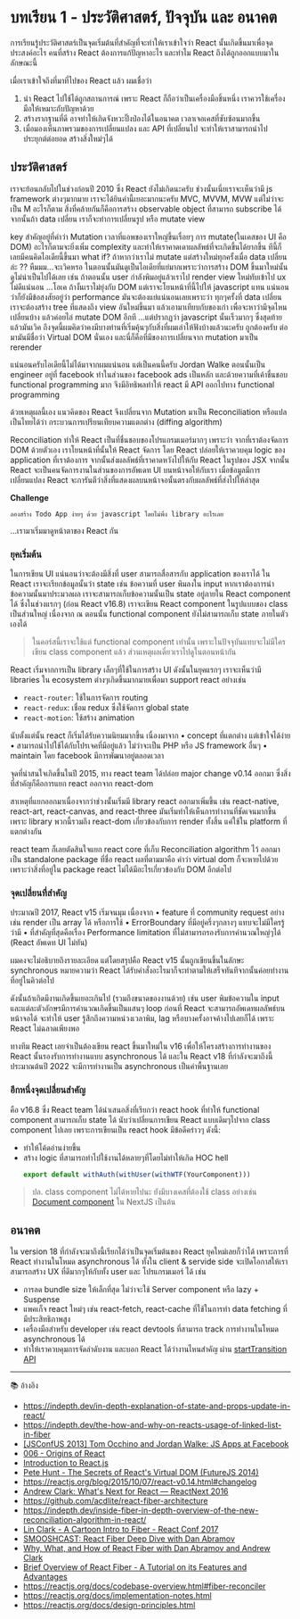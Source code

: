 # บทเรียน 1 - ประวัติศาสตร์, ปัจจุบัน และ อนาคต

การเรียนรู้ประวัติศาสตร์เป็นจุดเริ่มต้นที่สำคัญที่จะทำให้เราเข้าใจว่า React นั้นเกิดขึ้นมาเพื่อจุดประสงค์อะไร คนที่สร้าง React ต้องการแก้ปัญหาอะไร และทำไม React ถึงได้ถูกออกแบบมาในลักษณะนี้

เมื่อเราเข้าใจถึงที่มาที่ไปของ React แล้ว ผมเชื่อว่า

1. นำ React ไปใช้ได้ถูกสถานการณ์ เพราะ React ก็ถือว่าเป็นเครื่องมือชิ้นหนึ่ง เราควรใช้เครื่องมือให้เหมาะกับปัญหาด้วย
2. สร้างรากฐานที่ดี อาจทำให้เกิดจังหวะปิ๊งป่องได้ในอนาคต เวลาเจอเคสที่ซับซ้อนมากขึ้น
3. เมื่อมองเห็นภาพรวมของการเปลี่ยนแปลง และ API ที่เปลี่ยนไป จะทำให้เราสามารถนำไปประยุกต์ต่อยอด สร้างสิ่งใหม่ๆได้

## ประวัติศาสตร์

เราจะย้อนกลับไปในช่วงก่อนปี 2010 ซึ่ง React ยังไม่เกิดนะครับ ช่วงนั้นเนี่ยเราจะเห็นว่ามี js framework ต่างๆมากมาย เราจะได้ยินคำนี้เยอะมากนะครับ MVC, MVVM, MVW แต่ไม่ว่าจะเป็น M อะไรก็ตาม สิ่งที่คล้ายกันก็คือการสร้าง observable object ที่สามารถ subscribe ได้ จากนั้นถ้า data เปลี่ยน เราก็จะทำการเปลี่ยนรูป หรือ mutate view 

key สำคัญอยู่ที่คำว่า Mutation เวลาที่แอพของเราใหญ่ขึ้นเรื่อยๆ การ mutate(ในเคสของ UI คือ DOM) อะไรก็ตามจะยิ่งเพิ่ม complexity และทำให้เราคาดเดาผลลัพธ์ที่จะเกิดขึ้นได้ยากขึ้น ทีนี้ก็เลยมีคนคิดไอเดียนี้ขึ้นมา what if? ถ้าหากว่าเราไม่ mutate แต่สร้างใหม่ทุกครั้งเมื่อ data เปลี่ยนล่ะ ?? หืมมม...จะเวิคหรอ ในตอนนั้นมันดูเป็นไอเดียที่แย่มากเพราะว่าการสร้าง DOM ขึ้นมาใหม่นั้นดูไม่น่าเป็นไปได้เลย เช่น ถ้าตอนนั้น user กำลังพิมอยู่แล้วเราไป render view ใหม่ทับเข้าไป ux ไม่ดีแน่นอน ...โอเค ถ้างั้นเราไม่ยุ่งกับ DOM แต่เราจะโยนหน้าที่นี้ไปให้ javascript แทน แน่นอนว่าก็ยังมีข้อสงสัยอยู่ว่า performance มันจะต้องแย่แน่นอนเลยเพราะว่า ทุกๆครั้งที่ data เปลี่ยน เราจะต้องสร้าง tree ที่แสดงถึง view อันใหม่ขึ้นมา แล้วเอามาเทียบกับของเก่า เพื่อจะหาว่ามีจุดไหนเปลี่ยนบ้าง แล้วค่อยไล่ mutate DOM อีกที ...แต่ปรากฏว่า javascript นั้นเร็วมากๆ ซึ่งสุดท้ายแล้วมันเวิค ถึงจุดนี้ผมคิดว่าคงมีบางท่านที่เริ่มคุ้นๆกับสิ่งที่ผมเล่าให้ฟังบ้างแล้วนะครับ ถูกต้องครับ ต่อมามันมีชื่อว่า Virtual DOM นั่นเอง และนี่ก็คือที่มีของการเปลี่ยนจาก mutation มาเป็น rerender
  
แน่นอนครับไอเดียนี้ไม่ได้มาจากผมแน่นอน แต่เป็นคนนี้ครับ Jordan Walke ตอนนั้นเป็น engineer อยู่ที่ facebook ทำในส่วนของ facebook ads เป็นหลัก และด้วยความที่เค้าชื่นชอบ functional programming มาก จึงมีอิทธิพลทำให้ react มี API ออกไปทาง functional programming

ด้วยเหตุผลนี้เอง แนวคิดของ React จึงเปลี่ยนจาก Mutation มาเป็น Reconciliation หรือแปลเป็นไทยได้ว่า กระบวนการเปรียนเทียบความแตกต่าง (diffing algorithm)

Reconciliation ทำให้ React เป็นที่ชื่นชอบของโปรแกรมเมอร์มากๆ เพราะว่า จากที่เราต้องจัดการ DOM ด้วยตัวเอง เราโยนหน้าที่นั้นให้ React จัดการ โดย React ปล่อยให้เราควบคุม logic ของ application ที่เราต้องการ จากนั้นส่งผลลัพธ์ที่เราคาดหวังไปให้กับ React ในรูปของ JSX จากนั้น React จะเป็นคนจัดการงานในส่วนของการอัพเดท UI บนหน้าจอให้กับเรา เมื่อข้อมูลมีการเปลี่ยนแปลง React จะการันตีว่าสิ่งที่แสดงผลบนหน้าจอนั้นตรงกับผลลัพธ์ที่ส่งไปให้ล่าสุด

**Challenge**
```
ลองสร้าง Todo App ง่ายๆ ด้วย javascript โดยไม่พึ่ง library อะไรเลย
```

...เรามาเริ่มมาดูหน้าตาของ React กัน

### ยุคเริ่มต้น

ในการเขียน UI แน่นอนว่าจะต้องมีสิ่งที่ user สามารถสื่อสารกับ application ของเราได้ ใน React เราจะเรียกข้อมูลนั้นว่า state เช่น ข้อความที่ user พิมลงใน input หากเราต้องการนำข้อความนั้นมาประมวลผล เราจะสามารถเก็บข้อความนั้นเป็น state อยู่ภายใน React component ได้ ซึ่งในช่วงแรกๆ (ก่อน React v16.8) เราจะเขียน React component ในรูปแบบของ class เป็นส่วนใหญ่ เนื่องจาก ณ ตอนนั้น functional component ยังไม่สามารถเก็บ state ภายในตัวเองได้

> ในคอร์สนี้เราจะใช้แต่ functional component เท่านั้น เพราะในปัจจุบันแทบจะไม่มีใครเขียน class component แล้ว ส่วนเหตุผลเดี๋ยวเราไปดูในตอนหน้ากัน

React เริ่มจากการเป็น library เล็กๆที่ใช้ในการสร้าง UI ดังนั้นในยุคแรกๆ เราจะเห็นว่ามี libraries ใน ecosystem ต่างๆเกิดขึ้นมากมายเพื่อมา support react อย่างเช่น

- `react-router`: ใช้ในการจัดการ routing
- `react-redux`: เชื่อม redux ซึ่งใช้จัดการ global state
- `react-motion`: ใช้สร้าง animation

นับตั้งแต่นั้น react ก็เริ่มได้รับความนิยมมากขึ้น เนื่องมาจาก
	• concept ที่แตกต่าง แต่เข้าใจได้ง่าย
	• สามารถนำไปใช้ได้กับโปรเจคที่มีอยู่แล้ว ไม่ว่าจะเป็น PHP หรือ JS framework อื่นๆ
	• maintain โดย facebook มีการพัฒนาอยู่ตลอดเวลา

จุดที่น่าสนใจเกิดขึ้นในปี 2015, ทาง react team ได้ปล่อย major change v0.14 ออกมา ซึ่งสิ่งที่สำคัญก็คือการแยก react ออกจาก react-dom

สาเหตุที่แยกออกมาเนื่องจากว่าช่วงนั้นเริ่มมี library react ออกมาเพิ่มขึ้น เช่น react-native, react-art, react-canvas, and react-three มันเริ่มทำให้เห็นการทำงานที่ชัดเจนมากขึ้น เพราะ library พวกนี้รวมถึง react-dom เกี่ยวข้องกับการ render ทั้งสิ้น แค่ใช้ใน platform ที่แตกต่างกัน

react team ก็เลยตัดสินใจแยก react core ที่เก็บ Reconciliation algorithm ไว้ ออกมาเป็น standalone package ที่ชื่อ react ผลที่ตามมาคือ คำว่า virtual dom ก็จะหายไปด้วย เพราะว่าสิ่งที่อยู่ใน package react ไม่ได้มีอะไรเกี่ยวข้องกับ DOM อีกต่อไป

### จุดเปลี่ยนที่สำคัญ

ประมาณปี 2017, React v15 เริ่มจนมุม เนื่องจาก
	• feature ที่ community request อย่างเช่น render เป็น array ได้ หรือการใช้ <Fragment />
	• ErrorBoundary ที่มีอยู่ครึ่งๆกลางๆ แทบจะไม่มีใครรู้ว่ามี
	• ที่สำคัญที่สุดคือเรื่อง Performance limitation ที่ไม่สามารถรองรับการคำนวณใหญ่ๆได้ (React อัพเดท UI ไม่ทัน)
  
ผมคงจะไม่อธิบายถึงรายละเอียด แต่โดยสรุปคือ React v15 นั้นถูกเขียนขึ้นในลักษะ synchronous หมายความว่า React ได้รับคำสั่งอะไรมาก็จะทำตามให้เสร็จทันทีจากนั้นค่อยทำงานที่อยู่ในคิวต่อไป

ดังนั้นถ้าเกิดมีงานเกิดขึ้นเยอะเกินไป (รวมถึงขนาดของงานด้วย) เช่น user พิมข้อความใน input และแต่ละตัวอักษรมีการคำนวณเกิดขึ้นเป็นแสนๆ loop ก่อนที่ React จะสามารถอัพเดทผลลัพธ์บนหน้าจอได้ จะทำให้ user รู้สึกถึงความหน่วงเวลาพิม, lag หรือบางครั้งอาจค้างไปเลยก็ได้ เพราะ React ไม่ฉลาดเพียงพอ

ทางทีม React เลยจำเป็นต้องเขียน react ขึ้นมาใหม่ใน v16 เพื่อให้โครงสร้างการทำงานของ React นั้นรองรับการทำงานแบบ asynchronous ได้ และใน React v18 ที่กำลังจะมาถึงนี้ ประมาณต้นปี 2022 จะมีการทำงานเป็น asynchronous เป็นค่าพื้นฐานเลย

### อีกหนึ่งจุดเปลี่ยนสำคัญ

คือ v16.8 ซึ่ง React team ได้นำเสนอสิ่งที่เรียกว่า react hook ที่ทำให้ functional component สามารถเก็บ state ได้ นับว่าเปลี่ยนการเขียน React แบบเดิมๆไปจาก class component ไปเลย เพราะการเขียนเป็น react hook มีข้อดีคร่าวๆ ดังนี้:

- ทำให้โค้ดอ่านง่ายขึ้น
- สร้าง logic ที่สามารถทำไปใช้งานได้หลายๆที่โดยไม่ทำให้เกิด HOC hell
  ```js
  export default withAuth(withUser(withWTF(YourComponent)))
  ```

> ปล. class component ไม่ได้หายไปนะ ยังมีบางเคสที่ต้องใช้ class อย่างเช่น [Document component](https://github.com/vercel/next.js/blob/8b12b174e50209b0c71e3dd588c7a0871fe79598/packages/next/pages/_document.tsx?_pjax=%23js-repo-pjax-container%2C%20div%5Bitemtype%3D%22http%3A%2F%2Fschema.org%2FSoftwareSourceCode%22%5D%20main%2C%20%5Bdata-pjax-container%5D#L164) ใน NextJS เป็นต้น

## อนาคต

ใน version 18 ที่กำลังจะมาถึงนี้เรียกได้ว่าเป็นจุดเริ่มต้นของ React ยุคใหม่เลยก็ว่าได้ เพราะการที่ React ทำงานในโหมด asynchronous ได้ ทั้งใน client & servide side จะเปิดโอกาสให้เราสามารถสร้าง UX ที่ดีมากๆให้กับทั้ง user และ โปรแกรมเมอร์ ได้ เช่น

- การลด bundle size ให้เล็กที่สุด ไม่ว่าจะใช้ Server component หรือ lazy + Suspense
- แพคเก็จ react ใหม่ๆ เช่น react-fetch, react-cache ที่ใช้ในการทำ data fetching ที่มีประสิทธิภาพสูง
- เครื่องมือสำหรับ developer เช่น react devtools ที่สามารถ track การทำงานในโหมด asynchronous ได้
- ทำให้เราควบคุมการจัดลำดับงาน และบอก React ได้ว่างานไหนสำคัญ ผ่าน [startTransition API](https://reactjs.org/docs/concurrent-mode-patterns.html#transitions)

---

📚 อ้างอิง

- https://indepth.dev/in-depth-explanation-of-state-and-props-update-in-react/
- https://indepth.dev/the-how-and-why-on-reacts-usage-of-linked-list-in-fiber
- [[JSConfUS 2013] Tom Occhino and Jordan Walke: JS Apps at Facebook](https://www.youtube.com/watch?v=GW0rj4sNH2w&t=186s)
- [006 - Origins of React](https://www.youtube.com/watch?v=yiCnfJ1rflI&t=1759s)
- [Introduction to React.js](https://www.youtube.com/watch?v=XxVg_s8xAms)
- [Pete Hunt - The Secrets of React's Virtual DOM (FutureJS 2014)](https://www.youtube.com/watch?v=-DX3vJiqxm4&t=1s)
- https://reactjs.org/blog/2015/10/07/react-v0.14.html#changelog
- [Andrew Clark: What's Next for React — ReactNext 2016](https://www.youtube.com/watch?v=aV1271hd9ew)
- https://github.com/acdlite/react-fiber-architecture
- https://indepth.dev/inside-fiber-in-depth-overview-of-the-new-reconciliation-algorithm-in-react/
- [Lin Clark - A Cartoon Intro to Fiber - React Conf 2017](https://www.youtube.com/watch?v=ZCuYPiUIONs)
- [SMOOSHCAST: React Fiber Deep Dive with Dan Abramov](https://www.youtube.com/watch?v=aS41Y_eyNrU)
- [Why, What, and How of React Fiber with Dan Abramov and Andrew Clark](https://www.youtube.com/watch?v=crM1iRVGpGQ)
- [Brief Overview of React Fiber - A Tutorial on its Features and Advantages](https://www.youtube.com/watch?v=0fUmOPQUv-Q)
- https://reactjs.org/docs/codebase-overview.html#fiber-reconciler
- https://reactjs.org/docs/implementation-notes.html
- https://reactjs.org/docs/design-principles.html




